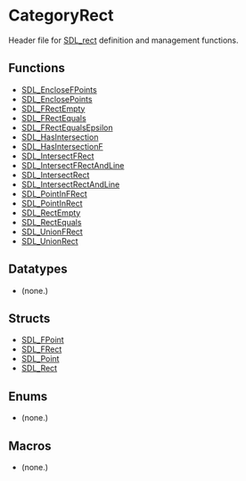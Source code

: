 # CategoryRect

Header file for [SDL_rect](SDL_rect) definition and management functions.

<!-- END CATEGORY DOCUMENTATION -->

## Functions

<!-- DO NOT HAND-EDIT CATEGORY LISTS, THEY ARE AUTOGENERATED AND WILL BE OVERWRITTEN, BASED ON TAGS IN INDIVIDUAL PAGE FOOTERS. EDIT THOSE INSTEAD. -->
<!-- BEGIN CATEGORY LIST: CategoryRect, CategoryAPIFunction -->
- [SDL_EncloseFPoints](SDL_EncloseFPoints)
- [SDL_EnclosePoints](SDL_EnclosePoints)
- [SDL_FRectEmpty](SDL_FRectEmpty)
- [SDL_FRectEquals](SDL_FRectEquals)
- [SDL_FRectEqualsEpsilon](SDL_FRectEqualsEpsilon)
- [SDL_HasIntersection](SDL_HasIntersection)
- [SDL_HasIntersectionF](SDL_HasIntersectionF)
- [SDL_IntersectFRect](SDL_IntersectFRect)
- [SDL_IntersectFRectAndLine](SDL_IntersectFRectAndLine)
- [SDL_IntersectRect](SDL_IntersectRect)
- [SDL_IntersectRectAndLine](SDL_IntersectRectAndLine)
- [SDL_PointInFRect](SDL_PointInFRect)
- [SDL_PointInRect](SDL_PointInRect)
- [SDL_RectEmpty](SDL_RectEmpty)
- [SDL_RectEquals](SDL_RectEquals)
- [SDL_UnionFRect](SDL_UnionFRect)
- [SDL_UnionRect](SDL_UnionRect)
<!-- END CATEGORY LIST -->

## Datatypes

<!-- DO NOT HAND-EDIT CATEGORY LISTS, THEY ARE AUTOGENERATED AND WILL BE OVERWRITTEN, BASED ON TAGS IN INDIVIDUAL PAGE FOOTERS. EDIT THOSE INSTEAD. -->
<!-- BEGIN CATEGORY LIST: CategoryRect, CategoryAPIDatatype -->
- (none.)
<!-- END CATEGORY LIST -->

## Structs

<!-- DO NOT HAND-EDIT CATEGORY LISTS, THEY ARE AUTOGENERATED AND WILL BE OVERWRITTEN, BASED ON TAGS IN INDIVIDUAL PAGE FOOTERS. EDIT THOSE INSTEAD. -->
<!-- BEGIN CATEGORY LIST: CategoryRect, CategoryAPIStruct -->
- [SDL_FPoint](SDL_FPoint)
- [SDL_FRect](SDL_FRect)
- [SDL_Point](SDL_Point)
- [SDL_Rect](SDL_Rect)
<!-- END CATEGORY LIST -->

## Enums

<!-- DO NOT HAND-EDIT CATEGORY LISTS, THEY ARE AUTOGENERATED AND WILL BE OVERWRITTEN, BASED ON TAGS IN INDIVIDUAL PAGE FOOTERS. EDIT THOSE INSTEAD. -->
<!-- BEGIN CATEGORY LIST: CategoryRect, CategoryAPIEnum -->
- (none.)
<!-- END CATEGORY LIST -->

## Macros

<!-- DO NOT HAND-EDIT CATEGORY LISTS, THEY ARE AUTOGENERATED AND WILL BE OVERWRITTEN, BASED ON TAGS IN INDIVIDUAL PAGE FOOTERS. EDIT THOSE INSTEAD. -->
<!-- BEGIN CATEGORY LIST: CategoryRect, CategoryAPIMacro -->
- (none.)
<!-- END CATEGORY LIST -->

